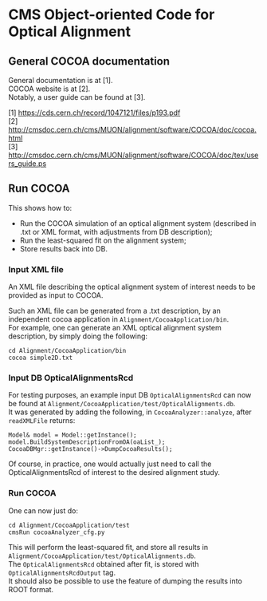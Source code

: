 # **CMS Object-oriented Code for Optical Alignment**


## General COCOA documentation

General documentation is at [1].   
COCOA website is at [2].   
Notably, a user guide can be found at [3].   

[1] https://cds.cern.ch/record/1047121/files/p193.pdf   
[2] http://cmsdoc.cern.ch/cms/MUON/alignment/software/COCOA/doc/cocoa.html   
[3] http://cmsdoc.cern.ch/cms/MUON/alignment/software/COCOA/doc/tex/users_guide.ps



## Run COCOA
This shows how to:
- Run the COCOA simulation of an optical alignment system (described in .txt or XML format, with adjustments from DB description);
- Run the least-squared fit on the alignment system;
- Store results back into DB.

### Input XML file
An XML file describing the optical alignment system of interest needs to be provided as input to COCOA.      
   
Such an XML file can be generated from a .txt description, by an independent cocoa application in `Alignment/CocoaApplication/bin`.    
For example, one can generate an XML optical alignment system description, by simply doing the following:

    cd Alignment/CocoaApplication/bin
    cocoa simple2D.txt

### Input DB OpticalAlignmentsRcd
For testing purposes, an example input DB `OpticalAlignmentsRcd` can now be found at `Alignment/CocoaApplication/test/OpticalAlignments.db`.    
It was generated by adding the following, in `CocoaAnalyzer::analyze`, after `readXMLFile` returns:

    Model& model = Model::getInstance();
    model.BuildSystemDescriptionFromOA(oaList_);
    CocoaDBMgr::getInstance()->DumpCocoaResults();
Of course, in practice, one would actually just need to call the OpticalAlignmentsRcd of interest to the desired alignment study.

### Run COCOA
One can now just do:    

    cd Alignment/CocoaApplication/test
    cmsRun cocoaAnalyzer_cfg.py
This will perform the least-squared fit, and store all results in `Alignment/CocoaApplication/test/OpticalAlignments.db`.      
The `OpticalAlignmentsRcd` obtained after fit, is stored with `OpticalAlignmentsRcdOutput` tag.      
It should also be possible to use the feature of dumping the results into ROOT format.
